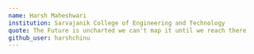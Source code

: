 ```yaml
---
name: Harsh Maheshwari
institution: Sarvajanik College of Engineering and Technology
quote: The Future is uncharted we can't map it until we reach there
github_user: harshchinu
---
```


